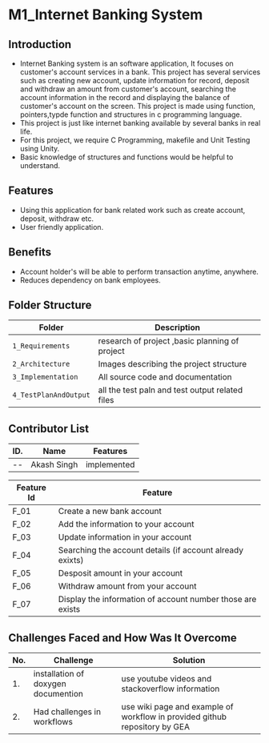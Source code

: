 # M1_Internet Banking System

## Introduction

 - Internet Banking system is an software application, It focuses on customer's account services in a bank. This project has several services such as creating new account, update information for record, deposit and withdraw an amount from customer's account, searching the account information in the record and displaying the balance of customer's account on the screen. This project is made using  function, pointers,typde function and structures in c programming language.
 - This project is just like internet banking available by several banks in real life.
 - For this project, we require C Programming, makefile and Unit Testing using Unity.
 - Basic knowledge of structures and functions would be helpful to understand.

 ## Features
 
 - Using this application for bank related work such as create account, deposit, withdraw etc.
 - User friendly application.
 
## Benefits

 - Account holder's will be able to perform transaction anytime, anywhere.
 - Reduces dependency on bank employees.




## Folder Structure
Folder             | Description
-------------------| -----------------------------------------
`1_Requirements`   | research of project ,basic planning of project
`2_Architecture`        | Images describing the project structure
`3_Implementation` | All source code and documentation 
`4_TestPlanAndOutput`|all the test paln and test output related files

## Contributor List 

 ID. |  Name   |    Features    | 
-------|---------|----------------|
--| Akash Singh  | implemented   |  

| Feature Id | Feature |
| -----------|---------|
|F_01| Create a new bank account |
|F_02| Add the information to your account |
|F_03| Update information  in your account  |
|F_04| Searching the account details  (if account already exixts) |
|F_05| Desposit amount in your account |
|F_06| Withdraw amount from your account |
|F_07| Display the information of account number those are exists |


## Challenges Faced and How Was It Overcome

| No. | Challenge | Solution
|-----|-----------|--------
|1.| installation of  doxygen documention| use youtube videos and stackoverflow information 
|2. | Had challenges in workflows  |  use wiki page and example of workflow in provided github repository by GEA





